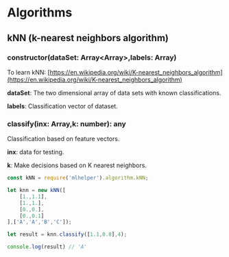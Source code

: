 # Algorithms

## kNN (k-nearest neighbors algorithm)

### constructor(dataSet: Array<Array<number>>,labels: Array<any>)

To learn kNN: [https://en.wikipedia.org/wiki/K-nearest_neighbors_algorithm](https://en.wikipedia.org/wiki/K-nearest_neighbors_algorithm)

**dataSet**: The two dimensional array of data sets with known classifications.

**labels**: Classification vector of dataset.

### classify(inx: Array<number>,k: number): any
Classification based on feature vectors.

**inx**: data for testing.

**k**: Make decisions based on K nearest neighbors.

```js
const kNN = require('mlhelper').algorithm.kNN;

let knn = new kNN([
    [1.,1.1],
    [1.,1.],
    [0.,0.],
    [0.,0.1]
],['A','A','B','C']);

let result = knn.classify([1.1,0.8],4);

console.log(result) // 'A'
```